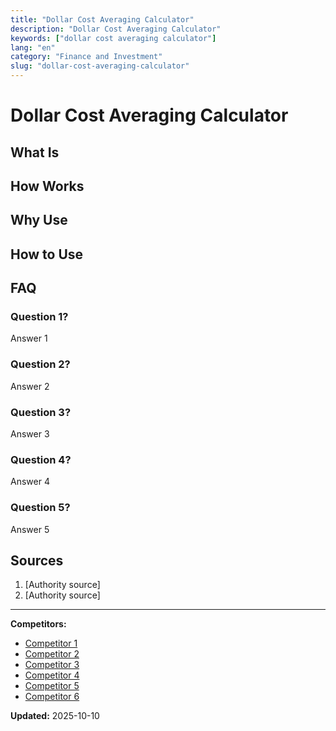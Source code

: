 ```yaml
---
title: "Dollar Cost Averaging Calculator"
description: "Dollar Cost Averaging Calculator"
keywords: ["dollar cost averaging calculator"]
lang: "en"
category: "Finance and Investment"
slug: "dollar-cost-averaging-calculator"
---
```


# Dollar Cost Averaging Calculator

<!-- TODO: Add introduction -->

## What Is

<!-- TODO: Explain what this calculator does -->

## How Works

<!-- TODO: Explain methodology -->

## Why Use

<!-- TODO: List benefits -->

## How to Use

<!-- TODO: Step-by-step guide -->

## FAQ

### Question 1?
Answer 1

### Question 2?
Answer 2

### Question 3?
Answer 3

### Question 4?
Answer 4

### Question 5?
Answer 5

## Sources

1. [Authority source]
2. [Authority source]

---

**Competitors:**
- [Competitor 1](https://www.tipranks.com/personal-finance/investing-and-retirement/dollar-cost-averaging)
- [Competitor 2](https://moneysart.com/en/tools/dca/)
- [Competitor 3](https://uphold.com/en-eu/dca-calculator)
- [Competitor 4](https://swissborg.com/dca-calculator)
- [Competitor 5](https://www.degiro.it/trading-conoscenza/strategie/dollar-cost-averaging)
- [Competitor 6](https://percentagetools.com/dollar-cost-average-calculator/)

**Updated:** 2025-10-10
